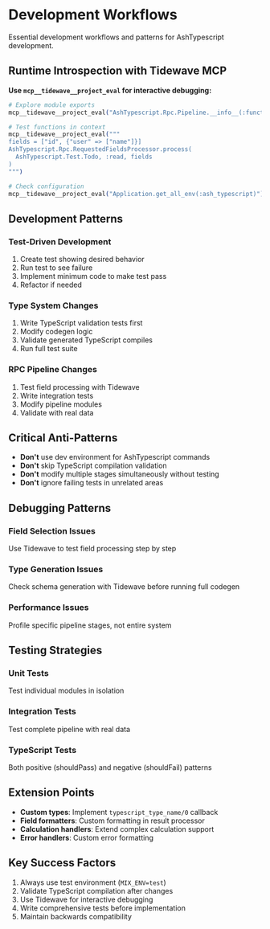 # Development Workflows

Essential development workflows and patterns for AshTypescript development.

## Runtime Introspection with Tidewave MCP

**Use `mcp__tidewave__project_eval` for interactive debugging:**

```elixir
# Explore module exports
mcp__tidewave__project_eval("AshTypescript.Rpc.Pipeline.__info__(:functions)")

# Test functions in context
mcp__tidewave__project_eval("""
fields = ["id", {"user" => ["name"]}]
AshTypescript.Rpc.RequestedFieldsProcessor.process(
  AshTypescript.Test.Todo, :read, fields
)
""")

# Check configuration
mcp__tidewave__project_eval("Application.get_all_env(:ash_typescript)")
```

## Development Patterns

### Test-Driven Development
1. Create test showing desired behavior
2. Run test to see failure
3. Implement minimum code to make test pass
4. Refactor if needed

### Type System Changes
1. Write TypeScript validation tests first
2. Modify codegen logic
3. Validate generated TypeScript compiles
4. Run full test suite

### RPC Pipeline Changes
1. Test field processing with Tidewave
2. Write integration tests
3. Modify pipeline modules
4. Validate with real data

## Critical Anti-Patterns

- **Don't** use dev environment for AshTypescript commands
- **Don't** skip TypeScript compilation validation
- **Don't** modify multiple stages simultaneously without testing
- **Don't** ignore failing tests in unrelated areas

## Debugging Patterns

### Field Selection Issues
Use Tidewave to test field processing step by step

### Type Generation Issues
Check schema generation with Tidewave before running full codegen

### Performance Issues
Profile specific pipeline stages, not entire system

## Testing Strategies

### Unit Tests
Test individual modules in isolation

### Integration Tests
Test complete pipeline with real data

### TypeScript Tests
Both positive (shouldPass) and negative (shouldFail) patterns

## Extension Points

- **Custom types**: Implement `typescript_type_name/0` callback
- **Field formatters**: Custom formatting in result processor
- **Calculation handlers**: Extend complex calculation support
- **Error handlers**: Custom error formatting

## Key Success Factors

1. Always use test environment (`MIX_ENV=test`)
2. Validate TypeScript compilation after changes
3. Use Tidewave for interactive debugging
4. Write comprehensive tests before implementation
5. Maintain backwards compatibility